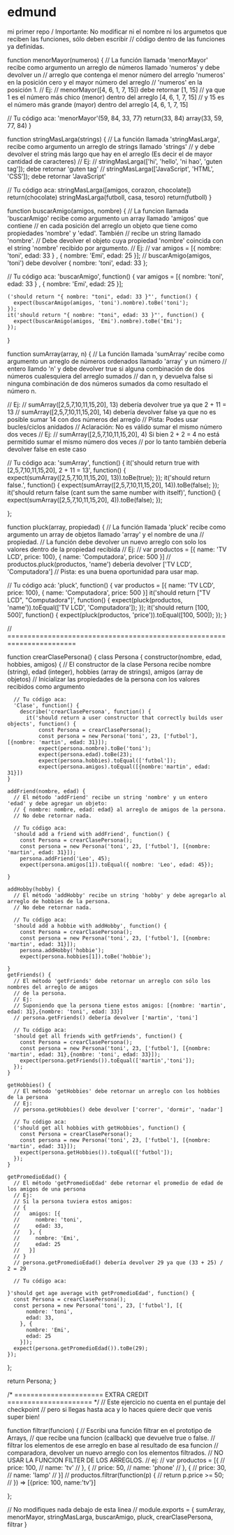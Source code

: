 # edmund
mi primer repo
/ Importante: No modificar ni el nombre ni los argumetos que reciben las funciones, sólo deben escribir
// código dentro de las funciones ya definidas.

function menorMayor(numeros) {
  // La función llamada 'menorMayor' recibe como argumento un arreglo de números llamado 'numeros' y debe devolver un
  // arreglo que contenga el menor número del arreglo 'numeros' en la posición cero y el mayor número del arreglo
  // 'numeros' en la posición 1.
  // Ej:
  // menorMayor([4, 6, 1, 7, 15]) debe retornar [1, 15]
  // ya que 1 es el número más chico (menor) dentro del arreglo [4, 6, 1, 7, 15]
  // y 15 es el número más grande (mayor) dentro del arreglo [4, 6, 1, 7, 15]

  // Tu código aca:
  'menorMayor'(59, 84, 33, 77)
  return(33, 84)
  array(33, 59, 77, 84)
}

function stringMasLarga(strings) {
  // La función llamada 'stringMasLarga', recibe como argumento un arreglo de strings llamado 'strings'
  // y debe devolver el string más largo que hay en el arreglo (Es decir el de mayor cantidad de caracteres)
  // Ej:
  // stringMasLarga(['hi', 'hello', 'ni hao', 'guten tag']); debe retornar 'guten tag'
  // stringMasLarga(['JavaScript', 'HTML', 'CSS']); debe retornar 'JavaScript'

  // Tu código aca:
stringMasLarga([amigos, corazon, chocolate])
return(chocolate)
stringMasLarga(futboll, casa, tesoro)
return(futboll)
}

function buscarAmigo(amigos, nombre) {
  // La funcion llamada 'buscarAmigo' recibe como argumento un array llamado 'amigos' que contiene
  // en cada posición del arreglo un objeto que tiene como propiedades 'nombre' y 'edad'. También
  // recibe un string llamado 'nombre'.
  // Debe devolver el objeto cuya propiedad 'nombre' coincida con el string 'nombre' recibido por argumento.
  // Ej:
  //  var amigos = [{ nombre: 'toni', edad: 33 } , { nombre: 'Emi', edad: 25 }];
  //  buscarAmigo(amigos, 'toni') debe devolver { nombre: 'toni', edad: 33 };

  // Tu código aca:
  'buscarAmigo', function() {
    var amigos = [{ nombre: 'toni', edad: 33 } , { nombre: 'Emi', edad: 25 }];

    ('should return "{ nombre: "toni", edad: 33 }"', function() {
      expect(buscarAmigo(amigos, 'toni').nombre).toBe('toni');
    });
    it('should return "{ nombre: "toni", edad: 33 }"', function() {
      expect(buscarAmigo(amigos, 'Emi').nombre).toBe('Emi');
    });
}

function sumArray(array, n) {
  // La función llamada 'sumArray' recibe como argumento un arreglo de números ordenados llamado 'array' y un número
  // entero llamdo 'n' y debe devolver true si alguna combinación de dos números cualesquiera del arreglo sumados
  // dan n, y devuelva false si ninguna combinación de dos números sumados da como resultado el número n.

  // Ej:
  // sumArray([2,5,7,10,11,15,20], 13)  debería devolver true ya que 2 + 11 = 13
  // sumArray([2,5,7,10,11,15,20], 14)  debería devolver false ya que no es posible sumar 14 con dos números del arreglo
  // Pista: Podes usar bucles/ciclos anidados
  // Aclaración: No es válido sumar el mismo número dos veces
  // Ej:
  // sumArray([2,5,7,10,11,15,20], 4)  Si bien 2 + 2 = 4 no está permitido sumar el mismo número dos veces
  // por lo tanto también debería devolver false en este caso

  // Tu código aca:
  'sumArray', function() {
    it('should return true with [2,5,7,10,11,15,20], 2 + 11 = 13', function() {
      expect(sumArray([2,5,7,10,11,15,20], 13)).toBe(true);
    });
    it('should return false.', function() {
      expect(sumArray([2,5,7,10,11,15,20], 14)).toBe(false);
    });
    it('should return false (cant sum the same number with itself)', function() {
      expect(sumArray([2,5,7,10,11,15,20], 4)).toBe(false);
    });

};

function pluck(array, propiedad) {
  // La función llamada 'pluck' recibe como argumento un array de objetos llamado 'array' y el nombre de una
  // propiedad.
  // La función debe devolver un nuevo arreglo con solo los valores dentro de la propiedad recibida
  // Ej:
  // var productos = [{ name: 'TV LCD', price: 100}, { name: 'Computadora', price: 500 }]
  // productos.pluck(productos, 'name') debería devolver ['TV LCD', 'Computadora']
  // Pista: es una buena oportunidad para usar map.

  // Tu código acá:
  'pluck', function() {
    var productos = [{ name: 'TV LCD', price: 100}, { name: 'Computadora', price: 500 }]
    it('should return ["TV LCD", "Computadora"]', function() {
      expect(pluck(productos, 'name')).toEqual(['TV LCD', 'Computadora']);
    });
    it('should return [100, 500]', function() {
      expect(pluck(productos, 'price')).toEqual([100, 500]);
    });
}

// =======================================================================


function crearClasePersona() {
  class Persona {
    constructor(nombre, edad, hobbies, amigos) {
      // El constructor de la clase Persona recibe nombre (string), edad (integer), hobbies (array de strings), amigos (array de objetos)
      // Inicializar las propiedades de la persona con los valores recibidos como argumento

      // Tu código aca:
      'Clase', function() {
        describe('crearClasePersona', function() {
          it('should return a user constructor that correctly builds user objects', function() {
              const Persona = crearClasePersona();
              const persona = new Persona('toni', 23, ['futbol'], [{nombre: 'martin', edad: 31}]);
              expect(persona.nombre).toBe('toni');
              expect(persona.edad).toBe(23);
              expect(persona.hobbies).toEqual(['futbol']);
              expect(persona.amigos).toEqual([{nombre:'martin', edad: 31}])
    }

    addFriend(nombre, edad) {
      // El método 'addFriend' recibe un string 'nombre' y un entero 'edad' y debe agregar un objeto:
      // { nombre: nombre, edad: edad} al arreglo de amigos de la persona.
      // No debe retornar nada.

      // Tu código aca:
      'should add a friend with addFriend', function() {
        const Persona = crearClasePersona();
        const persona = new Persona('toni', 23, ['futbol'], [{nombre: 'martin', edad: 31}]);
        persona.addFriend('Leo', 45);
        expect(persona.amigos[1]).toEqual({ nombre: 'Leo', edad: 45});
    
    }

    addHobby(hobby) {
      // El método 'addHobby' recibe un string 'hobby' y debe agregarlo al arreglo de hobbies de la persona.
      // No debe retornar nada.

      // Tu código aca:
      'should add a hobbie with addHobby', function() {
        const Persona = crearClasePersona();
        const persona = new Persona('toni', 23, ['futbol'], [{nombre: 'martin', edad: 31}]);
        persona.addHobby('hobbie');
        expect(persona.hobbies[1]).toBe('hobbie');
    
    }
    getFriends() {
      // El método 'getFriends' debe retornar un arreglo con sólo los nombres del arreglo de amigos
      // de la persona.
      // Ej:
      // Suponiendo que la persona tiene estos amigos: [{nombre: 'martin', edad: 31},{nombre: 'toni', edad: 33}]
      // persona.getFriends() debería devolver ['martin', 'toni']

      // Tu código aca:
      'should get all friends with getFriends', function() {
        const Persona = crearClasePersona();
        const persona = new Persona('toni', 23, ['futbol'], [{nombre: 'martin', edad: 31},{nombre: 'toni', edad: 33}]);
        expect(persona.getFriends()).toEqual(['martin','toni']);
      });
    }

    getHobbies() {
      // El método 'getHobbies' debe retornar un arreglo con los hobbies de la persona
      // Ej:
      // persona.getHobbies() debe devolver ['correr', 'dormir', 'nadar']

      // Tu código aca:
      ('should get all hobbies with getHobbies', function() {
        const Persona = crearClasePersona();
        const persona = new Persona('toni', 23, ['futbol'], [{nombre: 'martin', edad: 31}]);
        expect(persona.getHobbies()).toEqual(['futbol']);
      });
    }

    getPromedioEdad() {
      // El método 'getPromedioEdad' debe retornar el promedio de edad de los amigos de una persona
      // Ej:
      // Si la persona tuviera estos amigos:
      // {
      //   amigos: [{
      //     nombre: 'toni',
      //     edad: 33,
      //   }, {
      //     nombre: 'Emi',
      //     edad: 25
      //   }]
      // }
      // persona.getPromedioEdad() debería devolver 29 ya que (33 + 25) / 2 = 29

      // Tu código aca:

    }'should get age average with getPromedioEdad', function() {
      const Persona = crearClasePersona();
      const persona = new Persona('toni', 23, ['futbol'], [{
          nombre: 'toni',
          edad: 33,
        }, {
          nombre: 'Emi',
          edad: 25
        }]);
      expect(persona.getPromedioEdad()).toBe(29);
    });
  };

  return Persona;
}

/* ====================== EXTRA CREDIT ===================== */
// Este ejercicio no cuenta en el puntaje del checkpoint
// pero si llegas hasta aca y lo haces quiere decir que venis super bien!

function filtrar(funcion) {
  // Escribi una función filtrar en el prototipo de Arrays,
  // que recibe una funcion (callback) que devuelve true o false.
  // filtrar los elementos de ese arreglo en base al resultado de esa funcion
  // comparadora, devolver un nuevo arreglo con los elementos filtrados.
  // NO USAR LA FUNCION FILTER DE LOS ARREGLOS.
  // ej:
  // var productos = [{
  //   price: 100,
  //   name: 'tv'
  // }, {
  //   price: 50,
  //   name: 'phone'
  // }, {
  //   price: 30,
  //   name: 'lamp'
  // }]
  // productos.filtrar(function(p) {
  //   return p.price >= 50;
  // }) => [{price: 100, name:'tv'}]

};

// No modifiques nada debajo de esta linea
//
module.exports = {
  sumArray,
  menorMayor,
  stringMasLarga,
  buscarAmigo,
  pluck,
  crearClasePersona,
  filtrar
}
